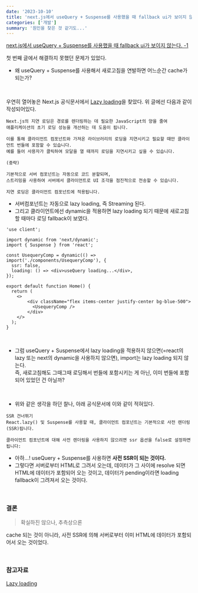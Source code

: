 ```yaml
---
date: '2023-10-10'
title: 'next.js에서 useQuery + Suspense를 사용했을 때 fallback ui가 보이지 않는다. -2'
categories: ['개발']
summary: '원인을 찾은 것 같기도...'
---
```


[next.js에서 useQuery + Suspense를 사용했을 때 fallback ui가 보이지 않는다. -1](https://geuni620.github.io/blog/2023/10/3/next-js-suspense-usequery/)

첫 번째 글에서 해결하지 못했던 문제가 있었다.

- 왜 useQuery + Suspense를 사용해서 새로고침을 연발하면 어느순간 cache가 되는가?

<br>

우연히 열어놓은 Next.js 공식문서에서 [Lazy loading](https://nextjs.org/docs/app/building-your-application/optimizing/lazy-loading)을 찾았다.
위 글에선 다음과 같이 작성되어있다.

```
Next.js의 지연 로딩은 경로를 렌더링하는 데 필요한 JavaScript의 양을 줄여
애플리케이션의 초기 로딩 성능을 개선하는 데 도움이 됩니다.

이를 통해 클라이언트 컴포넌트와 가져온 라이브러리의 로딩을 지연시키고 필요할 때만 클라이언트 번들에 포함할 수 있습니다.
예를 들어 사용자가 클릭하여 모달을 열 때까지 로딩을 지연시키고 싶을 수 있습니다.

(중략)

기본적으로 서버 컴포넌트는 자동으로 코드 분할되며,
스트리밍을 사용하여 서버에서 클라이언트로 UI 조각을 점진적으로 전송할 수 있습니다.

지연 로딩은 클라이언트 컴포넌트에 적용됩니다.
```

- 서버컴포넌트는 자동으로 lazy loading, 즉 Streaming 된다.
- 그리고 클라이언트에선 dynamic을 적용하면 lazy loading 되기 때문에 새로고침 할 때마다 로딩 fallback이 보였다.

```TSX
'use client';

import dynamic from 'next/dynamic';
import { Suspense } from 'react';

const UsequeryComp = dynamic(() => import('./components/UsequeryComp'), {
  ssr: false,
  loading: () => <div>useQuery loading...</div>,
});

export default function Home() {
  return (
    <>
        <div className="flex items-center justify-center bg-blue-500">
          <UsequeryComp />
        </div>
    </>
  );
}
```

<br>

- 그럼 useQuery + Suspense에서 lazy loading을 적용하지 않으면(=react의 lazy 또는 next의 dynamic을 사용하지 않으면), import는 lazy loading 되지 않는다.  
  즉, 새로고침해도 그때그때 로딩해서 번들에 포함시키는 게 아닌, 이미 번들에 포함되어 있었던 건 아닐까?

<br>

- 위와 같은 생각을 하던 찰나, 아래 공식문서에 이와 같이 적혀있다.

```
SSR 건너뛰기
React.lazy() 및 Suspense를 사용할 때, 클라이언트 컴포넌트는 기본적으로 사전 렌더링(SSR)됩니다.

클라이언트 컴포넌트에 대해 사전 렌더링을 사용하지 않으려면 ssr 옵션을 false로 설정하면 됩니다:
```

- 아하...! useQuery + Suspense를 사용하면 **사전 SSR이 되는 것이다.**
- 그렇다면 서버로부터 HTML로 그려서 오는데, 데이터가 그 사이에 resolve 되면 HTML에 데이터가 포함되어 오는 것이고, 데이터가 pending이라면 loading fallback이 그려져서 오는 것이다.

<br>

### 결론

> 확실하진 않으나, 추측상으론

cache 되는 것이 아니라, 사전 SSR에 의해 서버로부터 이미 HTML에 데이터가 포함되어서 오는 것이었다.

<br>

### 참고자료

[Lazy loading](https://nextjs.org/docs/app/building-your-application/optimizing/lazy-loading)
